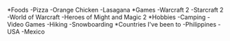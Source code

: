 *Foods
  -Pizza
  -Orange Chicken
  -Lasagana
*Games
  -Warcraft 2
  -Starcraft 2
  -World of Warcraft
  -Heroes of Might and Magic 2
*Hobbies
  -Camping
  -Video Games
  -Hiking
  -Snowboarding
*Countries I've been to
  -Philippines
  -USA
  -Mexico
